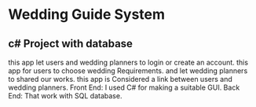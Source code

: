 # Wedding Guide System
## c# Project with database
this app let users and wedding planners to login or create an account. this app for users to choose    wedding Requirements.
and let wedding planners to shared our works. this app is Considered a link between users and wedding planners.
Front End: I used C# for making a suitable GUI.
Back End: That work with SQL database.

